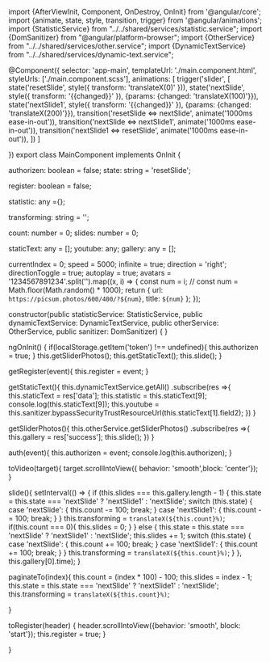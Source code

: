 import {AfterViewInit, Component, OnDestroy, OnInit} from '@angular/core';
import {animate, state, style, transition, trigger} from '@angular/animations';
import {StatisticService} from "../../shared/services/statistic.service";
import {DomSanitizer} from "@angular/platform-browser";
import {OtherService} from "../../shared/services/other.service";
import {DynamicTextService} from "../../shared/services/dynamic-text.service";

@Component({
  selector: 'app-main',
  templateUrl: './main.component.html',
  styleUrls: ['./main.component.scss'],
  animations: [
    trigger('slider', [
      state('resetSlide', style({
        transform: 'translateX(0)'
      })),
      state('nextSlide', style({
        transform: '{{changed}}'
      }), {params: {changed: 'translateX(100)'}}),
      state('nextSlide1', style({
        transform: '{{changed}}'
      }), {params: {changed: 'translateX(200)'}}),
      transition('resetSlide <=> nextSlide', animate('1000ms ease-in-out')),
      transition('nextSlide <=> nextSlide1', animate('1000ms ease-in-out')),
      transition('nextSlide1 <=> resetSlide', animate('1000ms ease-in-out')),
    ])
  ]

})
export class MainComponent implements OnInit {

  authorizen: boolean = false;
  state: string = 'resetSlide';

  register: boolean = false;

  statistic: any ={};

  transforming: string = '';

  count: number = 0;
  slides: number = 0;

  staticText: any = [];
  youtube: any;
  gallery: any = [];

  currentIndex = 0;
  speed = 5000;
  infinite = true;
  direction = 'right';
  directionToggle = true;
  autoplay = true;
  avatars = '1234567891234'.split('').map((x, i) => {
    const num = i;
    // const num = Math.floor(Math.random() * 1000);
    return {
      url: `https://picsum.photos/600/400/?${num}`,
      title: `${num}`
    };
  });

  constructor(public statisticService: StatisticService,
              public dynamicTextService: DynamicTextService,
              public otherService: OtherService,
              public sanitizer: DomSanitizer) {
  }

  ngOnInit() {
    if(localStorage.getItem('token') !== undefined){
      this.authorizen = true;
    }
    this.getSliderPhotos();
    this.getStaticText();
    this.slide();
  }

  getRegister(event){
    this.register = event;
  }

  getStaticText(){
    this.dynamicTextService.getAll()
      .subscribe(res =>{
        this.staticText = res['data'];
        this.statistic = this.staticText[9];
        console.log(this.staticText[9]);
        this.youtube = this.sanitizer.bypassSecurityTrustResourceUrl(this.staticText[1].field2);
      })
  }

  getSliderPhotos(){
    this.otherService.getSliderPhotos()
      .subscribe(res =>{
        this.gallery = res['success'];
        this.slide();
      })
  }

  auth(event){
    this.authorizen = event;
    console.log(this.authorizen);
  }

  toVideo(target){
    target.scrollIntoView({ behavior: 'smooth',block: 'center'});
  }

  slide(){
    setInterval(() => {
        if (this.slides === this.gallery.length - 1) {
          this.state = this.state === 'nextSlide' ? 'nextSlide1' : 'nextSlide';
          switch (this.state) {
            case 'nextSlide': {
              this.count -= 100;
              break;
            }
            case 'nextSlide1': {
              this.count -= 100;
              break;
            }
          }
          this.transforming = `translateX(${this.count}%)`;
          if(this.count === 0){
            this.slides = 0;
          }
        } else {
          this.state = this.state === 'nextSlide' ? 'nextSlide1' : 'nextSlide';
          this.slides += 1;
          switch (this.state) {
            case 'nextSlide': {
              this.count += 100;
              break;
            }
            case 'nextSlide1': {
              this.count += 100;
              break;
            }
          }
          this.transforming = `translateX(${this.count}%)`;
        }
    }, this.gallery[0].time);
  }

  paginateTo(index){
      this.count = (index * 100) - 100;
      this.slides = index - 1;
      this.state = this.state === 'nextSlide' ? 'nextSlide1' : 'nextSlide';
      this.transforming = `translateX(${this.count}%)`;

  }

  toRegister(header) {
    header.scrollIntoView({behavior: 'smooth', block: 'start'});
    this.register = true;
  }

}
